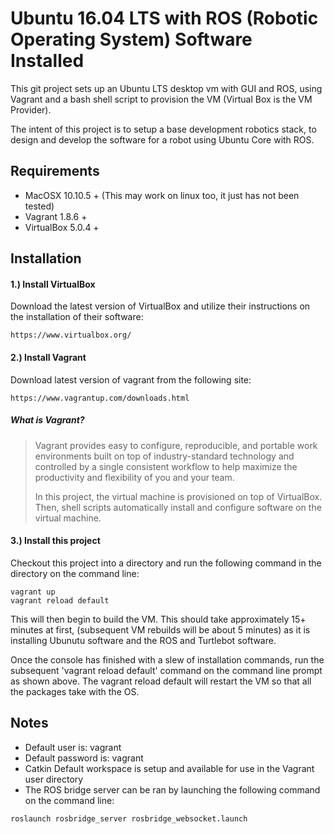# Ubuntu 16.04 LTS with ROS (Robotic Operating System) Software Installed

This git project sets up an Ubuntu LTS desktop vm with GUI and ROS, using Vagrant and a
bash shell script to provision the VM (Virtual Box is the VM Provider).

The intent of this project is to setup a base development robotics stack, to
design and develop the software for a robot using Ubuntu Core with ROS.

## Requirements

* MacOSX 10.10.5 +  (This may work on linux too, it just has not been tested)
* Vagrant 1.8.6 +
* VirtualBox 5.0.4 +

## Installation

#### 1.) Install VirtualBox
Download the latest version of VirtualBox and utilize their instructions on the
installation of their software:
```
https://www.virtualbox.org/
```
#### 2.) Install Vagrant
Download latest version of vagrant from the following site:
```
https://www.vagrantup.com/downloads.html
```
##### What is Vagrant?
> Vagrant provides easy to configure, reproducible, and portable work environments built on top of industry-standard technology and controlled by a single consistent workflow to help maximize the productivity and flexibility of you and your team.
>
>In this project, the virtual machine is provisioned on top of VirtualBox. Then, shell scripts automatically install and configure software on the virtual machine.

#### 3.) Install this project
Checkout this project into a directory and run the following command in the directory on the command line:
```
vagrant up
vagrant reload default
```
This will then begin to build the VM. This should take approximately
15+ minutes at first, (subsequent VM rebuilds will be about 5 minutes) as it is installing Ubunutu software
and the ROS and Turtlebot software.

Once the console has finished with a slew of installation commands, run the subsequent 'vagrant reload default' command on the command line prompt as shown above. The vagrant reload default will restart the VM so that all
the packages take with the OS.

## Notes
* Default user is: vagrant
* Default password is: vagrant
* Catkin Default workspace is setup and available for use in the Vagrant user directory
* The ROS bridge server can be ran by launching the following command on the command line:
```
roslaunch rosbridge_server rosbridge_websocket.launch
```
